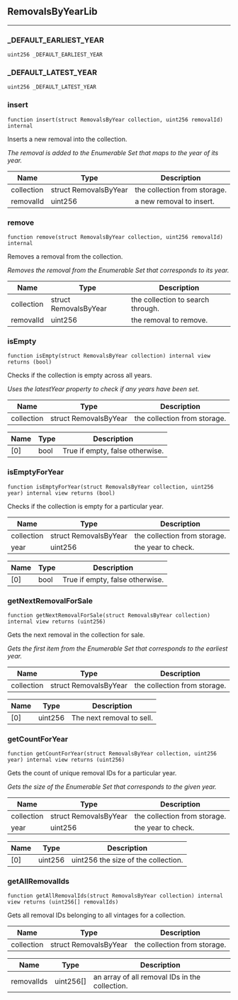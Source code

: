 ## RemovalsByYearLib






---

### _DEFAULT_EARLIEST_YEAR

```solidity
uint256 _DEFAULT_EARLIEST_YEAR
```





### _DEFAULT_LATEST_YEAR

```solidity
uint256 _DEFAULT_LATEST_YEAR
```





### insert

```solidity
function insert(struct RemovalsByYear collection, uint256 removalId) internal
```

Inserts a new removal into the collection.

<i>The removal is added to the Enumerable Set that maps to the year of its year.</i>

| Name | Type | Description |
| ---- | ---- | ----------- |
| collection | struct RemovalsByYear | the collection from storage. |
| removalId | uint256 | a new removal to insert. |


### remove

```solidity
function remove(struct RemovalsByYear collection, uint256 removalId) internal
```

Removes a removal from the collection.

<i>Removes the removal from the Enumerable Set that corresponds to its year.</i>

| Name | Type | Description |
| ---- | ---- | ----------- |
| collection | struct RemovalsByYear | the collection to search through. |
| removalId | uint256 | the removal to remove. |


### isEmpty

```solidity
function isEmpty(struct RemovalsByYear collection) internal view returns (bool)
```

Checks if the collection is empty across all years.

<i>Uses the latestYear property to check if any years have been set.</i>

| Name | Type | Description |
| ---- | ---- | ----------- |
| collection | struct RemovalsByYear | the collection from storage. |

| Name | Type | Description |
| ---- | ---- | ----------- |
| [0] | bool | True if empty, false otherwise. |

### isEmptyForYear

```solidity
function isEmptyForYear(struct RemovalsByYear collection, uint256 year) internal view returns (bool)
```

Checks if the collection is empty for a particular year.


| Name | Type | Description |
| ---- | ---- | ----------- |
| collection | struct RemovalsByYear | the collection from storage. |
| year | uint256 | the year to check. |

| Name | Type | Description |
| ---- | ---- | ----------- |
| [0] | bool | True if empty, false otherwise. |

### getNextRemovalForSale

```solidity
function getNextRemovalForSale(struct RemovalsByYear collection) internal view returns (uint256)
```

Gets the next removal in the collection for sale.

<i>Gets the first item from the Enumerable Set that corresponds to the earliest year.</i>

| Name | Type | Description |
| ---- | ---- | ----------- |
| collection | struct RemovalsByYear | the collection from storage. |

| Name | Type | Description |
| ---- | ---- | ----------- |
| [0] | uint256 | The next removal to sell. |

### getCountForYear

```solidity
function getCountForYear(struct RemovalsByYear collection, uint256 year) internal view returns (uint256)
```

Gets the count of unique removal IDs for a particular year.

<i>Gets the size of the Enumerable Set that corresponds to the given year.</i>

| Name | Type | Description |
| ---- | ---- | ----------- |
| collection | struct RemovalsByYear | the collection from storage. |
| year | uint256 | the year to check. |

| Name | Type | Description |
| ---- | ---- | ----------- |
| [0] | uint256 | uint256 the size of the collection. |

### getAllRemovalIds

```solidity
function getAllRemovalIds(struct RemovalsByYear collection) internal view returns (uint256[] removalIds)
```

Gets all removal IDs belonging to all vintages for a collection.


| Name | Type | Description |
| ---- | ---- | ----------- |
| collection | struct RemovalsByYear | the collection from storage. |

| Name | Type | Description |
| ---- | ---- | ----------- |
| removalIds | uint256[] | an array of all removal IDs in the collection. |



